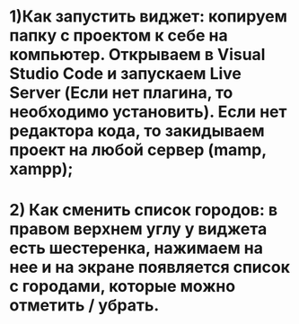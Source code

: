 # 1)Как запустить виджет: копируем папку с проектом к себе на компьютер. Открываем в Visual Studio Code и запускаем Live Server (Если нет плагина, то необходимо установить). Если нет редактора кода, то закидываем проект на любой сервер (mamp, xampp);
# 2) Как сменить список городов: в правом верхнем углу у виджета есть шестеренка, нажимаем на нее и на экране появляется список с городами, которые можно отметить / убрать.
